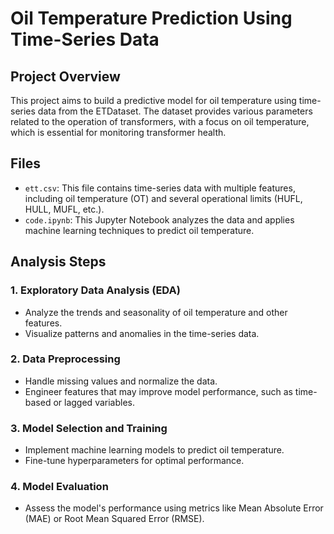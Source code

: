 # Oil Temperature Prediction Using Time-Series Data

## Project Overview
This project aims to build a predictive model for oil temperature using time-series data from the ETDataset. The dataset provides various parameters related to the operation of transformers, with a focus on oil temperature, which is essential for monitoring transformer health.

## Files
- `ett.csv`: This file contains time-series data with multiple features, including oil temperature (OT) and several operational limits (HUFL, HULL, MUFL, etc.).
- `code.ipynb`: This Jupyter Notebook analyzes the data and applies machine learning techniques to predict oil temperature.

## Analysis Steps

### 1. Exploratory Data Analysis (EDA)
- Analyze the trends and seasonality of oil temperature and other features.
- Visualize patterns and anomalies in the time-series data.

### 2. Data Preprocessing
- Handle missing values and normalize the data.
- Engineer features that may improve model performance, such as time-based or lagged variables.

### 3. Model Selection and Training
- Implement machine learning models to predict oil temperature.
- Fine-tune hyperparameters for optimal performance.

### 4. Model Evaluation
- Assess the model's performance using metrics like Mean Absolute Error (MAE) or Root Mean Squared Error (RMSE).
